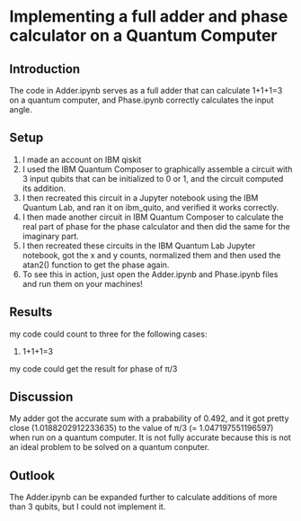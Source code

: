 # Implementing a full adder and phase calculator on a Quantum Computer 


## Introduction

The code in Adder.ipynb serves as a full adder that can calculate 1+1+1=3 on a quantum computer, and Phase.ipynb correctly calculates the input angle.

## Setup


1. I made an account on IBM qiskit
2. I used the IBM Quantum Composer to graphically assemble a circuit with 3 input qubits that can be initialized to 0 or 1, and the circuit computed its addition.
3. I then recreated this circuit in a Jupyter notebook using the IBM Quantum Lab, and ran it on ibm_quito, and verified it works correctly.
4. I then made another circuit in IBM Quantum Composer to calculate the real part of phase for the phase calculator and then did the same for the imaginary part.
5. I then recreated these circuits in the IBM Quantum Lab Jupyter notebook, got the x and y counts, normalized them and then used the atan2() function to get the phase again.
6. To see this in action, just open the Adder.ipynb and Phase.ipynb files and run them on your machines!

## Results

my code could count to three for the following cases:

1. 1+1+1=3

my code could get the result for phase of π/3

## Discussion

My adder got the accurate sum with a prabability of 0.492, and it got pretty close (1.0188202912233635) to the value of π/3 (= 1.047197551196597) when run on a quantum computer. It is not fully accurate because this is not an ideal problem to be solved on a quantum conputer.

## Outlook

The Adder.ipynb can be expanded further to calculate additions of more than 3 qubits, but I could not implement it.
